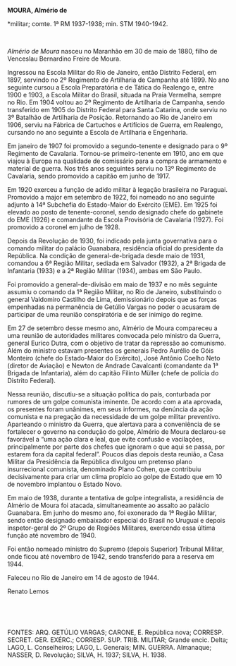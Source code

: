 **MOURA, Almério de**

\*militar; comte. 1ª RM 1937-1938; min. STM 1940-1942.

 

*Almério de Moura* nasceu no Maranhão em 30 de maio de 1880, filho de
Venceslau Bernardino Freire de Moura.

Ingressou na Escola Militar do Rio de Janeiro, então Distrito Federal,
em 1897, servindo no 2º Regimento de Artilharia de Campanha até 1899. No
ano seguinte cursou a Escola Preparatória e de Tática do Realengo e,
entre 1900 e 1903, a Escola Militar do Brasil, situada na Praia
Vermelha, sempre no Rio. Em 1904 voltou ao 2º Regimento de Artilharia de
Campanha, sendo transferido em 1905 do Distrito Federal para Santa
Catarina, onde serviu no 3º Batalhão de Artilharia de Posição.
Retornando ao Rio de Janeiro em 1906, serviu na Fábrica de Cartuchos e
Artifícios de Guerra, em Realengo, cursando no ano seguinte a Escola de
Artilharia e Engenharia.

Em janeiro de 1907 foi promovido a segundo-tenente e designado para o 9º
Regimento de Cavalaria. Tornou-se primeiro-tenente em 1910, ano em que
viajou à Europa na qualidade de comissário para a compra de armamento e
material de guerra. Nos três anos seguintes serviu no 13º Regimento de
Cavalaria, sendo promovido a capitão em junho de 1917.

Em 1920 exerceu a função de adido militar à legação brasileira no
Paraguai. Promovido a major em setembro de 1922, foi nomeado no ano
seguinte adjunto à 14ª Subchefia do Estado-Maior do Exército (EME). Em
1925 foi elevado ao posto de tenente-coronel, sendo designado chefe do
gabinete do EME (1926) e comandante da Escola Provisória de Cavalaria
(1927). Foi promovido a coronel em julho de 1928.

Depois da Revolução de 1930, foi indicado pela junta governativa para o
comando militar do palácio Guanabara, residência oficial do presidente
da República. Na condição de general-de-brigada desde maio de 1931,
comandou a 6ª Região Militar, sediada em Salvador (1932), a 2ª Brigada
de Infantaria (1933) e a 2ª Região Militar (1934), ambas em São Paulo.

Foi promovido a general-de-divisão em maio de 1937 e no mês seguinte
assumiu o comando da 1ª Região Militar, no Rio de Janeiro, substituindo
o general Valdomiro Castilho de Lima, demissionário depois que as forças
empenhadas na permanência de Getúlio Vargas no poder o acusaram de
participar de uma reunião conspiratória e de ser inimigo do regime.

Em 27 de setembro desse mesmo ano, Almério de Moura compareceu a uma
reunião de autoridades militares convocada pelo ministro da Guerra,
general Eurico Dutra, com o objetivo de tratar da repressão ao
comunismo. Além do ministro estavam presentes os generais Pedro Aurélio
de Góis Monteiro (chefe do Estado-Maior do Exército), José Antônio
Coelho Neto (diretor de Aviação) e Newton de Andrade Cavalcanti
(comandante da 1ª Brigada de Infantaria), além do capitão Filinto Müller
(chefe de polícia do Distrito Federal).

Nessa reunião, discutiu-se a situação política do país, conturbada por
rumores de um golpe comunista iminente. De acordo com a ata aprovada, os
presentes foram unânimes, em seus informes, na denúncia da ação
comunista e na pregação da necessidade de um golpe militar preventivo.
Aparteando o ministro da Guerra, que alertava para a conveniência de se
fortalecer o governo na condução do golpe, Almério de Moura declarou-se
favorável a “uma ação clara e leal, que evite confusão e vacilações,
principalmente por parte dos chefes que ignoram o que aqui se passa, por
estarem fora da capital federal”. Poucos dias depois desta reunião, a
Casa Militar da Presidência da República divulgou um pretenso plano
insurrecional comunista, denominado Plano Cohen, que contribuiu
decisivamente para criar um clima propício ao golpe de Estado que em 10
de novembro implantou o Estado Novo.

Em maio de 1938, durante a tentativa de golpe integralista, a residência
de Almério de Moura foi atacada, simultaneamente ao assalto ao palácio
Guanabara. Em junho do mesmo ano, foi exonerado da 1ª Região Militar,
sendo então designado embaixador especial do Brasil no Uruguai e depois
inspetor-geral do 2º Grupo de Regiões Militares, exercendo essa última
função até novembro de 1940.

Foi então nomeado ministro do Supremo (depois Superior) Tribunal
Militar, onde ficou até novembro de 1942, sendo transferido para a
reserva em 1944.

Faleceu no Rio de Janeiro em 14 de agosto de 1944.

Renato Lemos

 

 

FONTES: ARQ. GETÚLIO VARGAS; CARONE, E. República nova; CORRESP. SECRET.
GER. EXÉRC.; CORRESP. SUP. TRIB. MILITAR; Grande encic. Delta; LAGO, L.
Conselheiros; LAGO, L. Generais; MIN. GUERRA. Almanaque; NASSER, D.
Revolução; SILVA, H. 1937; SILVA, H. 1938.

 
